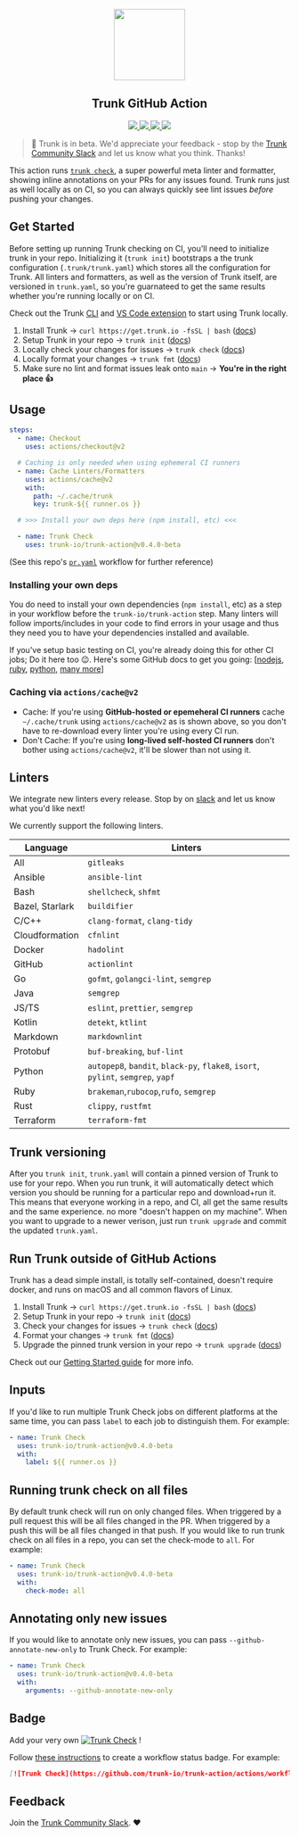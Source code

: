 <!-- trunk-ignore(markdownlint/MD041) -->
<p align="center">
  <a href="https://docs.trunk.io">
    <img height="128" src="https://static.trunk.io/assets/vscode_icon.png" />
  </a>
</p>
<h2 align="center">Trunk GitHub Action</h2>
<p align="center">
  <a href="https://trunk.io">
    <img src="https://github.com/trunk-io/trunk-action/actions/workflows/pr.yaml/badge.svg"/>
  </a>
  <a href="https://marketplace.visualstudio.com/items?itemName=Trunk.io">
    <img src="https://img.shields.io/visual-studio-marketplace/i/Trunk.io?logo=visualstudiocode"/>
  </a>
  <a href="https://slack.trunk.io">
    <img src="https://img.shields.io/badge/slack-slack.trunk.io-blue?logo=slack"/>
  </a>
  <a href="https://docs.trunk.io">
    <img src="https://img.shields.io/badge/docs.trunk.io-7f7fcc?label=docs&logo=readthedocs&labelColor=555555&logoColor=ffffff"/>
  </a>
</p>

> 🎉 Trunk is in beta. We'd appreciate your feedback - stop by the
> [Trunk Community Slack](https://slack.trunk.io/) and let us know what you think. Thanks!

This action runs [`trunk check`](https://trunk.io), a super powerful meta linter and formatter, showing inline annotations on your PRs for any issues found. Trunk runs just as well locally as on CI, so you can always quickly see lint issues _before_ pushing your changes.

## Get Started

Before setting up running Trunk checking on CI, you'll need to initialize trunk in your repo. Initializing it (`trunk init`) bootstraps a the trunk configuration (`.trunk/trunk.yaml`) which stores all the configuration for Trunk. All linters and formatters, as well as the version of Trunk itself, are versioned in `trunk.yaml`, so you're guarnateed to get the same results whether you're running locally or on CI.

Check out the Trunk [CLI](https://docs.trunk.io/getting-started) and [VS Code extension](https://marketplace.visualstudio.com/items?itemName=Trunk.io) to start using Trunk locally.

1. Install Trunk → `curl https://get.trunk.io -fsSL | bash` ([docs](https://docs.trunk.io/getting-started))
2. Setup Trunk in your repo → `trunk init` ([docs](https://docs.trunk.io/getting-started))
3. Locally check your changes for issues → `trunk check` ([docs](https://docs.trunk.io/check))
4. Locally format your changes → `trunk fmt` ([docs](https://docs.trunk.io/using-trunk/cli-commands))
5. Make sure no lint and format issues leak onto `main` → **You're in the right place 👍**

## Usage

```yaml
steps:
  - name: Checkout
    uses: actions/checkout@v2

  # Caching is only needed when using ephemeral CI runners
  - name: Cache Linters/Formatters
    uses: actions/cache@v2
    with:
      path: ~/.cache/trunk
      key: trunk-${{ runner.os }}

  # >>> Install your own deps here (npm install, etc) <<<

  - name: Trunk Check
    uses: trunk-io/trunk-action@v0.4.0-beta
```

(See this repo's [`pr.yaml`](https://github.com/trunk-io/trunk-action/blob/main/.github/workflows/pr.yaml) workflow for further reference)

### Installing your own deps

You do need to install your own dependencies (`npm install`, etc) as a step in your workflow before the `trunk-io/trunk-action` step. Many linters will follow imports/includes in your code to find errors in your usage and thus they need you to have your dependencies installed and available.

If you've setup basic testing on CI, you're already doing this for other CI jobs; Do it here too 😉. Here's some GitHub docs to get you going: [[nodejs](https://docs.github.com/en/actions/guides/building-and-testing-nodejs), [ruby](https://docs.github.com/en/actions/guides/building-and-testing-ruby), [python](https://docs.github.com/en/actions/guides/building-and-testing-python), [many more](https://docs.github.com/en/actions/guides/about-continuous-integration)]

### Caching via `actions/cache@v2`

- Cache: If you're using **GitHub-hosted or epemeheral CI runners** cache `~/.cache/trunk` using `actions/cache@v2` as is shown above, so you don't have to re-download every linter you're using every CI run.
- Don't Cache: If you're using **long-lived self-hosted CI runners** don't bother using `actions/cache@v2`, it'll be slower than not using it.

## Linters

We integrate new linters every release. Stop by on [slack](https://slack.trunk.io/) and let us know what you'd like next!

We currently support the following linters.

| Language        | Linters                                                                          |
| --------------- | -------------------------------------------------------------------------------- |
| All             | `gitleaks`                                                                       |
| Ansible         | `ansible-lint`                                                                   |
| Bash            | `shellcheck`, `shfmt`                                                            |
| Bazel, Starlark | `buildifier`                                                                     |
| C/C++           | `clang-format`, `clang-tidy`                                                     |
| Cloudformation  | `cfnlint`                                                                        |
| Docker          | `hadolint`                                                                       |
| GitHub          | `actionlint`                                                                     |
| Go              | `gofmt`, `golangci-lint`, `semgrep`                                              |
| Java            | `semgrep`                                                                        |
| JS/TS           | `eslint`, `prettier`, `semgrep`                                                  |
| Kotlin          | `detekt`, `ktlint`                                                               |
| Markdown        | `markdownlint`                                                                   |
| Protobuf        | `buf-breaking`, `buf-lint`                                                       |
| Python          | `autopep8`, `bandit`, `black-py`, `flake8`, `isort`, `pylint`, `semgrep`, `yapf` |
| Ruby            | `brakeman`,`rubocop`,`rufo`, `semgrep`                                           |
| Rust            | `clippy`, `rustfmt`                                                              |
| Terraform       | `terraform-fmt`                                                                  |

## Trunk versioning

After you `trunk init`, `trunk.yaml` will contain a pinned version of Trunk to use for your repo. When you run trunk, it will automatically detect which version you should be running for a particular repo and download+run it. This means that everyone working in a repo, and CI, all get the same results and the same experience. no more "doesn't happen on my machine". When you want to upgrade to a newer verison, just run `trunk upgrade` and commit the updated `trunk.yaml`.

## Run Trunk outside of GitHub Actions

Trunk has a dead simple install, is totally self-contained, doesn't require docker, and runs on macOS and all common flavors of Linux.

1. Install Trunk → `curl https://get.trunk.io -fsSL | bash` ([docs](https://docs.trunk.io/getting-started))
2. Setup Trunk in your repo → `trunk init` ([docs](https://docs.trunk.io/getting-started))
3. Check your changes for issues → `trunk check` ([docs](https://docs.trunk.io/check))
4. Format your changes → `trunk fmt` ([docs](https://docs.trunk.io/using-trunk/cli-commands))
5. Upgrade the pinned trunk version in your repo → `trunk upgrade` ([docs](https://docs.trunk.io/using-trunk/cli-commands))

Check out our [Getting Started guide](https://docs.trunk.io/getting-started) for more info.

## Inputs

If you'd like to run multiple Trunk Check jobs on different platforms at the same time, you can pass `label` to each job to distinguish them. For example:

```yaml
- name: Trunk Check
  uses: trunk-io/trunk-action@v0.4.0-beta
  with:
    label: ${{ runner.os }}
```

## Running trunk check on all files

By default trunk check will run on only changed files. When triggered by a pull request this will be all files changed in the PR. When triggered by a push this will be all files changed in that push. If you would like to run trunk check on all files in a repo, you can set the check-mode to `all`. For example:

```yaml
- name: Trunk Check
  uses: trunk-io/trunk-action@v0.4.0-beta
  with:
    check-mode: all
```

## Annotating only new issues

If you would like to annotate only new issues, you can pass `--github-annotate-new-only` to Trunk Check. For example:

```yaml
- name: Trunk Check
  uses: trunk-io/trunk-action@v0.4.0-beta
  with:
    arguments: --github-annotate-new-only
```

## Badge

Add your very own [![Trunk Check](https://github.com/trunk-io/trunk-action/actions/workflows/pr.yaml/badge.svg)](https://trunk.io) !

Follow [these instructions](https://docs.github.com/en/actions/monitoring-and-troubleshooting-workflows/adding-a-workflow-status-badge) to create a workflow status badge. For example:

```markdown
[![Trunk Check](https://github.com/trunk-io/trunk-action/actions/workflows/pr.yaml/badge.svg)](https://trunk.io)
```

## Feedback

Join the [Trunk Community Slack](https://slack.trunk.io/). ❤️
